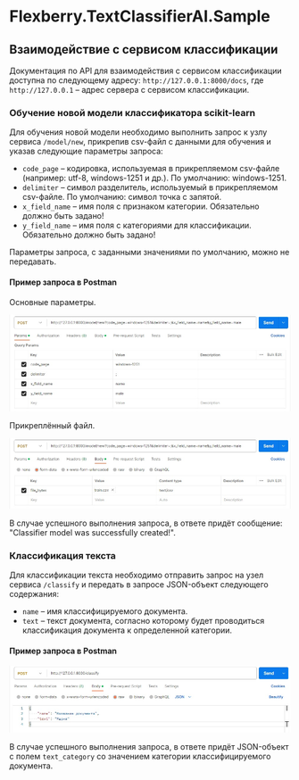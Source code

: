 # Flexberry.TextClassifierAI.Sample

## Взаимодействие с сервисом классификации

Документация по API для взаимодействия с сервисом классификации доступна по следующему адресу: `http://127.0.0.1:8000/docs`, где `http://127.0.0.1` – адрес сервера с сервисом классификации.

### Обучение новой модели классификатора scikit-learn

Для обучения новой модели необходимо выполнить запрос к узлу сервиса `/model/new`, прикрепив csv-файл с данными для обучения и указав следующие параметры запроса:
- `code_page` – кодировка, используемая в прикрепляемом csv-файле (например: utf-8, windows-1251 и др.). По умолчанию: windows-1251.
- `delimiter` – символ разделитель, используемый в прикрепляемом csv-файле. По умолчанию: символ точка с запятой.
- `x_field_name` – имя поля с признаком категории. Обязательно должно быть задано!
- `y_field_name` – имя поля с категориями для классификации. Обязательно должно быть задано!

Параметры запроса, с заданными значениями по умолчанию, можно не передавать.

#### Пример запроса в Postman

Основные параметры.

<img src="src/docs/images/new_model_postman_01.jpg">


Прикреплённый файл.

<img src="src/docs/images/new_model_postman_02.jpg">


В случае успешного выполнения запроса, в ответе придёт сообщение: "Classifier model was successfully created!".

### Классификация текста

Для классификации текста необходимо отправить запрос на узел сервиса `/classify` и передать в запросе JSON-объект следующего содержания:
- `name` – имя классифицируемого документа.
- `text` – текст документа, согласно которому будет проводиться классификация документа к определенной категории. 

#### Пример запроса в Postman

<img src="src/docs/images/classify_postman.jpg">

В случае успешного выполнения запроса, в ответе придёт JSON-объект с полем `text_category` со значением категории классифицируемого документа.